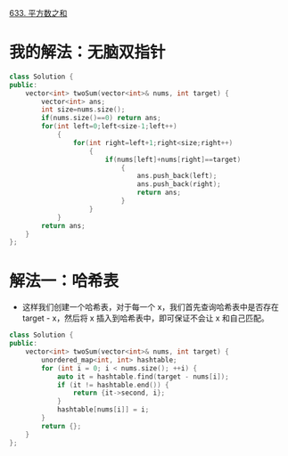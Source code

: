 [633. 平方数之和](https://leetcode-cn.com/problems/sum-of-square-numbers/description/)



# 我的解法：无脑双指针

```C++
class Solution {
public:
    vector<int> twoSum(vector<int>& nums, int target) {
        vector<int> ans;
        int size=nums.size();
        if(nums.size()==0) return ans;
        for(int left=0;left<size-1;left++)
            {
                for(int right=left+1;right<size;right++)
                    {
                        if(nums[left]+nums[right]==target)
                            {
                                ans.push_back(left);
                                ans.push_back(right);
                                return ans;
                            }
                    }
            }
        return ans;
    }
};
```

# 解法一：哈希表
- 这样我们创建一个哈希表，对于每一个 x，我们首先查询哈希表中是否存在 target - x，然后将 x 插入到哈希表中，即可保证不会让 x 和自己匹配。

```c++
class Solution {
public:
    vector<int> twoSum(vector<int>& nums, int target) {
        unordered_map<int, int> hashtable;
        for (int i = 0; i < nums.size(); ++i) {
            auto it = hashtable.find(target - nums[i]);
            if (it != hashtable.end()) {
                return {it->second, i};
            }
            hashtable[nums[i]] = i;
        }
        return {};
    }
};

    
```
